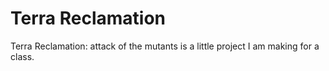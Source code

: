# Terra Reclamation
Terra Reclamation: attack of the mutants is a little project I am making for a class.
